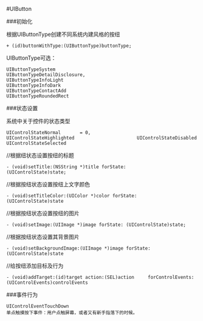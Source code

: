 #UIButton


###初始化

根据UIButtonType创建不同系统内建风格的按纽
	
	+ (id)buttonWithType:(UIButtonType)buttonType;

UIButtonType可选：    
    
    UIButtonTypeSystem 
    UIButtonTypeDetailDisclosure,
    UIButtonTypeInfoLight
    UIButtonTypeInfoDark
    UIButtonTypeContactAdd
    UIButtonTypeRoundedRect

###状态设置

系统中关于控件的状态类型
	
	UIControlStateNormal       = 0,
	UIControlStateHighlighted                      	UIControlStateDisabled     
	UIControlStateSelected     

//根据纽状态设置按纽的标题
	
	- (void)setTitle:(NSString *)title forState:	(UIControlState)state; 
//根据按纽状态设置按纽上文字颜色
	
	- (void)setTitleColor:(UIColor *)color forState:	(UIControlState)state
	
//根据按纽状态设置按纽的图片
	
	- (void)setImage:(UIImage *)image forState:	(UIControlState)state; 	
//根据按纽状态设置其背景图片
	
	- (void)setBackgroundImage:(UIImage *)image forState:	(UIControlState)state 	
//给按纽添加目标及行为
	
	- (void)addTarget:(id)target action:(SEL)action 	forControlEvents:(UIControlEvents)controlEvents
	

###事件行为

	UIControlEventTouchDown
	单点触摸按下事件：用户点触屏幕，或者又有新手指落下的时候。